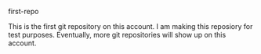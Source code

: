 first-repo

This is the first git repository on this account.
I am making this reposiory for test purposes.
Eventually, more git repositories will show up on this account.
